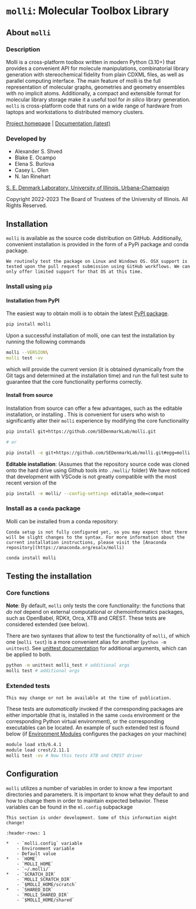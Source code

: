# `molli`: Molecular Toolbox Library

## About `molli`

### Description

Molli is a cross-platform toolbox written in modern Python (3.10+) that provides a convenient API for molecule manipulations, combinatorial library generation with stereochemical fidelity from plain CDXML files, as well as parallel computing interface. The main feature of molli is the full representation of molecular graphs, geometries and geometry ensembles with no implicit atoms. Additionally, a compact and extensible format for molecular library storage make it a useful tool for *in silico* library generation. `molli` is cross-platform code that runs on a wide range of hardware from laptops and workstations to distributed memory clusters.

[Project homepage](https://github.com/SEDenmarkLab/molli) | 
[Documentation (latest)](https://molli.readthedocs.io/)

### Developed by

- Alexander S. Shved
- Blake E. Ocampo   
- Elena S. Burlova  
- Casey L. Olen 
- N. Ian Rinehart   

[S. E. Denmark Laboratory, University of Illinois, Urbana-Champaign](https://denmarkgroup.illinois.edu/)

Copyright 2022-2023 The Board of Trustees of the University of Illinois.
All Rights Reserved.

## Installation

`molli` is available as the source code distribution on GitHub. Additionally, convenient installation is provided in the form of a PyPi package and conda package.

```{note} 
We routinely test the package on Linux and Windows OS. OSX support is tested upon the pull request submission using GitHub workflows. We can only offer limited support for that OS at this time. 
```

### Install using `pip`

#### Installation from PyPI

The easiest way to obtain molli is to obtain the latest [PyPI package](https://pypi.org/project/molli/). 
```bash
pip install molli
```
Upon a successful installation of molli, one can test the installation by running the following commands
```bash
molli --VERSION\
molli test -vv
```
which will provide the current version (it is obtained dynamically from the Git tags and determined at the installation time) and run the full test suite to guarantee that the core functionality performs correctly.

#### Install from source

Installation from source can offer a few advantages, such as the editable installation, or installing . This is convenient for users who wish to significantly alter their `molli` experience by modifying the core functionality

```bash
pip install git+https://github.com/SEDenmarkLab/molli.git

# or

pip install -e git+https://github.com/SEDenmarkLab/molli.git#egg=molli
```
**Editable installation**: (Assumes that the repository source code was cloned onto the hard drive using Github tools into `./molli/` folder) We have noticed that development with VSCode is not greatly compatible with the most recent version of the 

```bash
pip install -e molli/ --config-settings editable_mode=compat
```

### Install as a `conda` package

Molli can be installed from a conda repository:

```{note}
Conda setup is not fully configured yet, so you may expect that there will be slight changes to the syntax. For more information about the current installation instructions, please visit the [Anaconda repository](https://anaconda.org/esalx/molli)
```
```bash
conda install molli
```

## Testing the installation

### Core functions

**Note**: By default, `molli` only tests the core functionality: the functions that *do not* depend on external computational or chemoinformatics packages, such as OpenBabel, RDKit, Orca, XTB and CREST. These tests are considered extended (see below).

There are two syntaxes that allow to test the functionality of `molli`, of which one (`molli test`) is a more convenient alias for another (`python -m unittest`). See [unittest documentation](https://docs.python.org/3/library/unittest.html) for additional arguments, which can be applied to both. 

```bash
python -m unittest molli_test # additional args
molli test # additional args
```

### Extended tests

```{warning}
This may change or not be available at the time of publication.
```

These tests are *automatically* invoked if the corresponding packages are either importable (that is, installed in the same `conda` environment or the corresponding Python virtual environment), or the corresponding executables can be located. An example of such extended test is found below (if [Environment Modules](https://modules.readthedocs.io/en/latest/) configures the packages on your machine)

```bash
module load xtb/6.4.1
module load crest/2.11.1
molli test -vv # Now this tests XTB and CREST driver
```

## Configuration

`molli` utilizes a number of variables in order to know a few important directories and parameters. It is important to know what they default to and how to change them in order to maintain expected behavior. These variables can be found in the `ml.config` subpackage

```{warning}
This section is under development. Some of this information might change!
```

```{list-table} Molli Variables
:header-rows: 1

*   - `molli.config` variable
    - Environment variable
    - Default value
*   - `HOME`
    - `MOLLI_HOME`
    - `~/.molli/`
*   - `SCRATCH_DIR`
    - `MOLLI_SCRATCH_DIR`
    - `$MOLLI_HOME/scratch`
*   - `SHARED_DIR`
    - `MOLLI_SHARED_DIR`
    - `$MOLLI_HOME/shared`
```